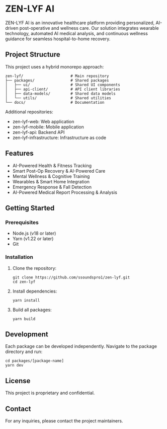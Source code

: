 # ZEN-LYF AI

ZEN-LYF AI is an innovative healthcare platform providing personalized, AI-driven post-operative and wellness care. Our solution integrates wearable technology, automated AI medical analysis, and continuous wellness guidance for seamless hospital-to-home recovery.

## Project Structure

This project uses a hybrid monorepo approach:

```
zen-lyf/                     # Main repository
├── packages/                # Shared packages
│   ├── ui/                  # Shared UI components
│   ├── api-client/          # API client libraries
│   ├── data-models/         # Shared data models
│   └── utils/               # Shared utilities
└── docs/                    # Documentation
```

Additional repositories:
- zen-lyf-web: Web application
- zen-lyf-mobile: Mobile application
- zen-lyf-api: Backend API
- zen-lyf-infrastructure: Infrastructure as code

## Features

- AI-Powered Health & Fitness Tracking
- Smart Post-Op Recovery & AI-Powered Care
- Mental Wellness & Cognitive Training
- Wearables & Smart Home Integration
- Emergency Response & Fall Detection
- AI-Powered Medical Report Processing & Analysis

## Getting Started

### Prerequisites

- Node.js (v18 or later)
- Yarn (v1.22 or later)
- Git

### Installation

1. Clone the repository:
   ```
   git clone https://github.com/ssoundspro1/zen-lyf.git
   cd zen-lyf
   ```

2. Install dependencies:
   ```
   yarn install
   ```

3. Build all packages:
   ```
   yarn build
   ```

## Development

Each package can be developed independently. Navigate to the package directory and run:

```
cd packages/[package-name]
yarn dev
```

## License

This project is proprietary and confidential.

## Contact

For any inquiries, please contact the project maintainers. 